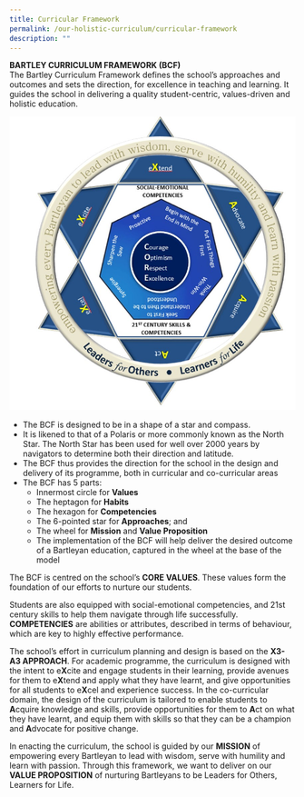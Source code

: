 ```yaml
---
title: Curricular Framework
permalink: /our-holistic-curriculum/curricular-framework
description: ""
---
```

**BARTLEY CURRICULUM FRAMEWORK (BCF)** <br>
The Bartley Curriculum Framework defines the school’s approaches and outcomes and sets the direction, for excellence in teaching and learning.  It guides the school in delivering a quality student-centric, values-driven and holistic education.

![](/images/Bartley%20Curricular%20Framework.jpg)

* The BCF is designed to be in a shape of a star and compass.
* It is likened to that of a Polaris or more commonly known as the North Star. The North Star has been used for well over 2000 years by navigators to determine both their direction and latitude.
* The BCF thus provides the direction for the school in the design and delivery of its programme, both in curricular and co-curricular areas
* The BCF has 5 parts:
	* Innermost circle for **Values** 
	* The heptagon for **Habits**
	* The hexagon for **Competencies**
	* The 6-pointed star for **Approaches**; and
	* The wheel for **Mission** and **Value Proposition**
	* The implementation of the BCF will help deliver the desired outcome of a Bartleyan education, captured in the wheel at the base of the model

The BCF is centred on the school’s **CORE VALUES**.  These values form the foundation of our efforts to nurture our students.

Students are also equipped with social-emotional competencies, and 21st century skills to help them navigate through life successfully. **COMPETENCIES** are abilities or attributes, described in terms of behaviour, which are key to highly effective performance.

The school’s effort in curriculum planning and design is based on the **X3-A3 APPROACH**.  For academic programme, the curriculum is designed with the intent to e**X**cite and engage students in their learning, provide avenues for them to e**X**tend and apply what they have learnt, and give opportunities for all students to e**X**cel and experience success.  In the co-curricular domain, the design of the curriculum is tailored to enable students to **A**cquire knowledge and skills, provide opportunities for them to **A**ct on what they have learnt, and equip them with skills so that they can be a champion and **A**dvocate for positive change.

In enacting the curriculum, the school is guided by our **MISSION** of empowering every Bartleyan to lead with wisdom, serve with humility and learn with passion.  Through this framework, we want to deliver on our **VALUE PROPOSITION** of nurturing Bartleyans to be Leaders for Others, Learners for Life.